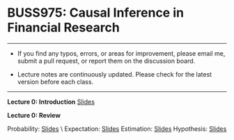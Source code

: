 # BUSS975: Causal Inference in Financial Research

---

- If you find any typos, errors, or areas for improvement, please email me, submit a pull request, or report them on the discussion board.

- Lecture notes are continuously updated. Please check for the latest version before each class.

---


**Lecture 0: Introduction**
[Slides](https://github.com/chung-jiwoong/BUSS975-Slides/blob/main/notes/00_Introduction/00_Introduction.pdf)



**Lecture 0: Review**

Probability: [Slides](https://github.com/chung-jiwoong/BUSS975-Slides/blob/main/notes/00_Review/00_review_A.pdf) \ Expectation: [Slides](https://github.com/chung-jiwoong/BUSS975-Slides/blob/main/notes/00_Review/00_review_B.pdf) Estimation: [Slides](https://github.com/chung-jiwoong/BUSS975-Slides/blob/main/notes/00_Review/00_review_C.pdf) Hypothesis: [Slides](https://github.com/chung-jiwoong/BUSS975-Slides/blob/main/notes/00_Review/00_review_D.pdf)
    

